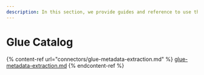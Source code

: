 ```yaml
---
description: In this section, we provide guides and reference to use the Glue connector.
---
```


# Glue Catalog

{% content-ref url="connectors/glue-metadata-extraction.md" %}
[glue-metadata-extraction.md](connectors/glue-metadata-extraction.md)
{% endcontent-ref %}
